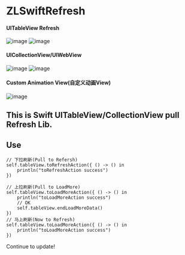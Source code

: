 # ZLSwiftRefresh

#### UITableView Refresh
![image](https://github.com/MakeZL/ZLSwiftRefresh/blob/master/refreshDemo1.gif)
![image](https://github.com/MakeZL/ZLSwiftRefresh/blob/master/refreshDemo2.gif)

#### UICollectionView/UIWebView
![image](https://github.com/MakeZL/ZLSwiftRefresh/blob/master/refreshDemo3.gif)
![image](https://github.com/MakeZL/ZLSwiftRefresh/blob/master/refreshDemo4.gif)

#### Custom Animation View(自定义动画View)
![image](https://github.com/MakeZL/ZLSwiftRefresh/blob/master/refreshDemo5.gif)


This is Swift UITableView/CollectionView pull Refresh Lib.
-------
## Use
    // 下拉刷新(Pull to Refersh)
    self.tableView.toRefreshAction({ () -> () in
        println("toRefreshAction success")
    })

    // 上拉刷新(Pull to LoadMore)
    self.tableView.toLoadMoreAction({ () -> () in
        println("toLoadMoreAction success")
        // OK
        self.tableView.endLoadMoreData()
    })
    // 马上刷新(Now to Refresh)
    self.tableView.toLoadMoreAction({ () -> () in
        println("toLoadMoreAction success")
    })

Continue to update!

